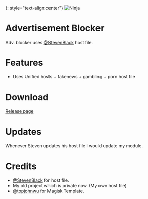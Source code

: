 {: style="text-align:center"}
![Ninja](https://33.media.tumblr.com/265b7eb306b414deaeaa247b7a22adef/tumblr_mj5ttltf8r1qgpubfo1_500.gif)

# Advertisement Blocker
Adv. blocker uses [@StevenBlack](https://github.com/StevenBlack) host file.

# Features
- Uses Unified hosts + fakenews + gambling + porn host file

# Download
[Release page](https://github.com/pantsufan/adblocking-module/releases)

# Updates
Whenever Steven updates his host file I would update my module.

# Credits
- [@StevenBlack](https://github.com/StevenBlack) for host file.
- My old project which is private now. (My own host file)
- [@topjohnwu](https://github.com/topjohnwu) for Magisk Template.
